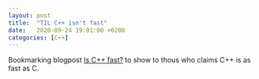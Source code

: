 ```yaml
---
layout: post
title:  "TIL C++ isn't fast"
date:   2020-09-24 19:01:00 +0200
categories: [C++]
---
```

Bookmarking blogpost [Is C++ fast?](https://zeux.io/2019/01/17/is-c-fast/) to show to thous who claims C++ is as fast as C.
